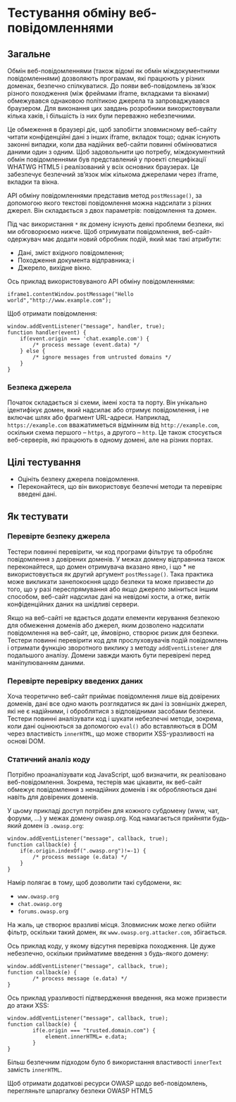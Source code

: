 # Тестування обміну веб-повідомленнями

## Загальне

Обмін веб-повідомленнями (також відомі як обмін міждокументними повідомленнями) дозволяють програмам, які працюють у різних доменах, безпечно спілкуватися. До появи веб-повідомлень зв’язок різного походження (між фреймами iframe, вкладками та вікнами) обмежувався однаковою політикою джерела та запроваджувався браузером. Для виконання цих завдань розробники використовували кілька хаків, і більшість із них були переважно небезпечними.

Це обмеження в браузері діє, щоб запобігти зловмисному веб-сайту читати конфіденційні дані з інших iframe, вкладок тощо; однак існують законні випадки, коли два надійних веб-сайти повинні обмінюватися даними один з одним. Щоб задовольнити цю потребу, міждокументний обмін повідомленнями був представлений у проекті специфікації WHATWG HTML5 і реалізований у всіх основних браузерах. Це забезпечує безпечний зв’язок між кількома джерелами через iframe, вкладки та вікна.

API обміну повідомленнями представив метод ```postMessage()```, за допомогою якого текстові повідомлення можна надсилати з різних джерел. Він складається з двох параметрів: повідомлення та домен.

Під час використання ```*``` як домену існують деякі проблеми безпеки, які ми обговорюємо нижче. Щоб отримувати повідомлення, веб-сайт-одержувач має додати новий обробник подій, який має такі атрибути:

- Дані, зміст вхідного повідомлення;
- Походження документа відправника; і
- Джерело, вихідне вікно.

Ось приклад використовуваного API обміну повідомленнями:
```
iframe1.contentWindow.postMessage("Hello world","http://www.example.com");
```

Щоб отримати повідомлення:
```
window.addEventListener("message", handler, true);
function handler(event) {
    if(event.origin === 'chat.example.com') {
        /* process message (event.data) */
    } else {
        /* ignore messages from untrusted domains */
    }
}
```

### Безпека джерела
Початок складається зі схеми, імені хоста та порту. Він унікально ідентифікує домен, який надсилає або отримує повідомлення, і не включає шлях або фрагмент URL-адреси. Наприклад, ```https://example.com``` вважатиметься відмінним від ```http://example.com```, оскільки схема першого – ```https```, а другого – ```http```. Це також стосується веб-серверів, які працюють в одному домені, але на різних портах.

## Цілі тестування
- Оцініть безпеку джерела повідомлення.
- Переконайтеся, що він використовує безпечні методи та перевіряє введені дані.

## Як тестувати

### Перевірте безпеку джерела
Тестери повинні перевірити, чи код програми фільтрує та обробляє повідомлення з довірених доменів. У межах домену відправника також переконайтеся, що домен отримувача вказано явно, і що * не використовується як другий аргумент ```postMessage()```. Така практика може викликати занепокоєння щодо безпеки та може призвести до того, що у разі переспрямування або якщо джерело зміниться іншим способом, веб-сайт надсилає дані на невідомі хости, а отже, витік конфіденційних даних на шкідливі сервери.

Якщо на веб-сайті не вдається додати елементи керування безпекою для обмеження доменів або джерел, яким дозволено надсилати повідомлення на веб-сайт, це, ймовірно, створює ризик для безпеки. Тестери повинні перевірити код для прослуховувачів подій повідомлень і отримати функцію зворотного виклику з методу ```addEventListener``` для подальшого аналізу. Домени завжди мають бути перевірені перед маніпулюванням даними.

### Перевірте перевірку введених даних
Хоча теоретично веб-сайт приймає повідомлення лише від довірених доменів, дані все одно мають розглядатися як дані із зовнішніх джерел, які не є надійними, і оброблятися з відповідними засобами безпеки. Тестери повинні аналізувати код і шукати небезпечні методи, зокрема, коли дані оцінюються за допомогою ```eval()``` або вставляються в DOM через властивість ```innerHTML```, що може створити XSS-уразливості на основі DOM.

### Статичний аналіз коду
Потрібно проаналізувати код JavaScript, щоб визначити, як реалізовано веб-повідомлення. Зокрема, тестерів має цікавити, як веб-сайт обмежує повідомлення з ненадійних доменів і як обробляються дані навіть для довірених доменів.

У цьому прикладі доступ потрібен для кожного субдомену (www, чат, форуми, …) у межах домену owasp.org. Код намагається прийняти будь-який домен із ```.owasp.org```:
```
window.addEventListener("message", callback, true);
function callback(e) {
    if(e.origin.indexOf(".owasp.org")!=-1) {
        /* process message (e.data) */
    }
}
```

Намір полягає в тому, щоб дозволити такі субдомени, як:

- ```www.owasp.org```
- ```chat.owasp.org```
- ```forums.owasp.org```

На жаль, це створює вразливі місця. Зловмисник може легко обійти фільтр, оскільки такий домен, як ```www.owasp.org.attacker.com```, збігається.

Ось приклад коду, у якому відсутня перевірка походження. Це дуже небезпечно, оскільки прийматиме введення з будь-якого домену:
```
window.addEventListener("message", callback, true);
function callback(e) {
        /* process message (e.data) */
}
```

Ось приклад уразливості підтвердження введення, яка може призвести до атаки XSS:
```
window.addEventListener("message", callback, true);
function callback(e) {
        if(e.origin === "trusted.domain.com") {
            element.innerHTML= e.data;
        }
}
```
Більш безпечним підходом було б використання властивості ```innerText``` замість ```innerHTML```.

Щоб отримати додаткові ресурси OWASP щодо веб-повідомлень, перегляньте шпаргалку безпеки OWASP HTML5